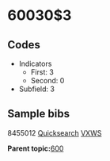 # 60030$3

## Codes

-   Indicators
    -   First: 3
    -   Second: 0
-   Subfield: 3

## Sample bibs

8455012 [Quicksearch](https://search.library.yale.edu/catalog/8455012) [VXWS](http://prodorbis.library.yale.edu:7014/vxws/GetHoldingsService?bibId=8455012)

**Parent topic:**[600](../../tags/600/600.md)

